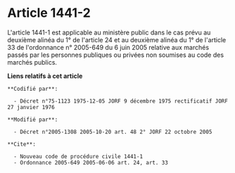 # Article 1441-2

L'article 1441-1 est applicable au ministère public dans le cas prévu au deuxième alinéa du 1° de l'article 24 et au deuxième
alinéa du 1° de l'article 33 de l'ordonnance n° 2005-649 du 6 juin 2005 relative aux marchés passés par les personnes
publiques ou privées non soumises au code des marchés publics.

**Liens relatifs à cet article**

	**Codifié par**:

	  - Décret n°75-1123 1975-12-05 JORF 9 décembre 1975 rectificatif JORF 27 janvier 1976

	**Modifié par**:

	  - Décret n°2005-1308 2005-10-20 art. 48 2° JORF 22 octobre 2005

	**Cite**:

	  - Nouveau code de procédure civile 1441-1
	  - Ordonnance 2005-649 2005-06-06 art. 24, art. 33
